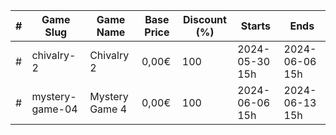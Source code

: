 |#|Game Slug|Game Name|Base Price|Discount (%)|Starts|Ends|
|---|---|---|---|---|---|---|
|#|chivalry-2|Chivalry 2|0,00€|100|2024-05-30 15h|2024-06-06 15h|
|#|mystery-game-04|Mystery Game 4|0,00€|100|2024-06-06 15h|2024-06-13 15h|
